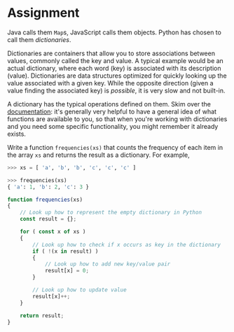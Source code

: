 # Assignment

Java calls them `Map`s, JavaScript calls them objects.
Python has chosen to call them *dictionaries*.

Dictionaries are containers that allow you to
store associations between values, commonly called the key and value.
A typical example would be an actual
dictionary, where each word (key)
is associated with its description (value).
Dictionaries are data structures optimized for
quickly looking up the value associated with a given
key. While the opposite direction (given a value finding the associated key) is *possible*,
it is very slow and not built-in.

A dictionary has the typical operations defined
on them. Skim over the [documentation](https://docs.python.org/3/tutorial/datastructures.html#dictionaries):
it's generally very helpful to have a general
idea of what functions are available to you, so
that when you're working with dictionaries and you
need some specific functionality, you might remember it
already exists.

Write a function `frequencies(xs)` that counts the frequency
of each item in the array `xs` and returns the result as a dictionary.
For example,

```python
>>> xs = [ 'a', 'b', 'b', 'c', 'c', 'c' ]

>>> frequencies(xs)
{ 'a': 1, 'b': 2, 'c': 3 }
```

```javascript
function frequencies(xs)
{
    // Look up how to represent the empty dictionary in Python
    const result = {};

    for ( const x of xs )
    {
        // Look up how to check if x occurs as key in the dictionary
        if ( !(x in result) )
        {
            // Look up how to add new key/value pair
            result[x] = 0;
        }

        // Look up how to update value
        result[x]++;
    }

    return result;
}
```